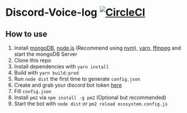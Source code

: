 # Discord-Voice-log [![CircleCI](https://circleci.com/gh/jimchen5209/Discord-Voice-log.svg?style=svg)](https://circleci.com/gh/jimchen5209/Discord-Voice-log)

## How to use

1. Install [mongoDB](https://www.mongodb.com/download-center/community), [node.js](https://nodejs.org/en/) (Recommend using [nvm](https://github.com/nvm-sh/nvm)), [yarn](https://yarnpkg.com/), [ffmpeg](https://ffmpeg.org/) and start the mongoDB Server
2. Clone this repo
3. Install dependencies with `yarn install`
4. Build with `yarn build:prod`
5. Run `node dist` the first time to generate `config.json`
6. Create and grab your discord bot token [here](https://discordapp.com/developers/applications/)
7. Fill `config.json`
8. Install `pm2` via `npm install -g pm2` (Optional but recommended)
9. Start the bot with `node dist` or `pm2 reload ecosystem.config.js`
